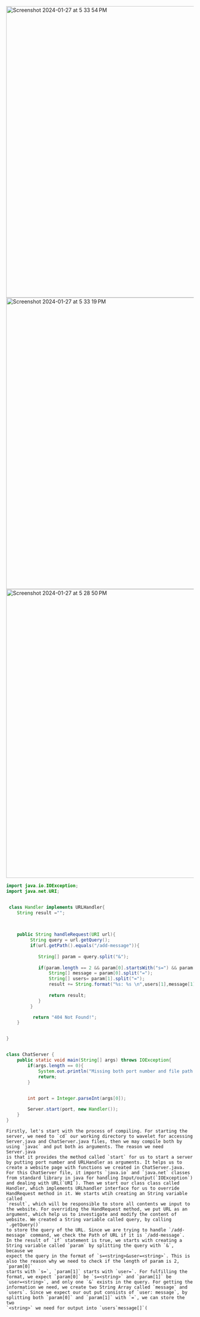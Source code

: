 
<img width="784" alt="Screenshot 2024-01-27 at 5 33 54 PM" src="https://github.com/LC0229/cse15l-lab-reports/assets/156004283/219dd894-f047-4cdb-a6c0-ccc5f70cb5a0">

<img width="784" alt="Screenshot 2024-01-27 at 5 33 19 PM" src="https://github.com/LC0229/cse15l-lab-reports/assets/156004283/3fa7cc70-4ca0-4687-b92b-51a0bb99a6bc">

<img width="777" alt="Screenshot 2024-01-27 at 5 28 50 PM" src="https://github.com/LC0229/cse15l-lab-reports/assets/156004283/105465ae-6734-4b84-81a8-65d7bcf22b69">


```java
import java.io.IOException;
import java.net.URI;


 class Handler implements URLHandler{
    String result ="";
    
    

    public String handleRequest(URI url){
         String query = url.getQuery();
         if(url.getPath().equals("/add-message")){
            
            String[] param = query.split("&");
            
            if(param.length == 2 && param[0].startsWith("s=") && param[1].startsWith("user=")){
                String[] message = param[0].split("=");
                String[] users= param[1].split("=");
                result += String.format("%s: %s \n",users[1],message[1]);
                
                return result;
            }
         }

          return "404 Not Found!"; 
    }


}


class ChatServer {
    public static void main(String[] args) throws IOException{
        if(args.length == 0){
            System.out.println("Missing both port number and file path! Try any number between 1024 to 49151");
            return;
        }
        

        int port = Integer.parseInt(args[0]);

        Server.start(port, new Handler());
    }
}
```
    Firstly, let's start with the process of compiling. For starting the server, we need to `cd` our working directory to wavelet for accessing 
    Server.java and ChatServer.java files, then we may compile both by using `javac` and put both as arguments. The reason we need Server.java 
    is that it provides the method called `start` for us to start a server by putting port number and URLHandler as arguments. It helps us to 
    create a website page with functions we created in ChatServer.java. For this ChatServer file, it imports `java.io` and `java.net` classes 
    from standard library in java for handling Input/output(`IOException`) and dealing with URL(`URI`). Then we start our class class called 
    Handler, which implements URLhandler interface for us to override HandRequest method in it. We starts wtih creating an String variable called
    `result`, which will be responsible to store all contents we input to the website. For overriding the HandRequest method, we put URL as an     
    argument, which help us to investigate and modify the content of website. We created a String variable called query, by calling `.getQuery()` 
    to store the query of the URL. Since we are trying to handle `/add-message` command, we check the Path of URL if it is `/add-message`. 
    In the result of `if` statement is true, we starts with creating a String variable called `param` by splitting the query with `&`, because we   
    expect the query in the format of `s=<string>&user=<string>`. This is also the reason why we need to check if the length of param is 2, `param[0]`
    starts with `s=`, `param[1]` starts with `user=`. For fulfilling the format, we expect `param[0]` be `s=<string>` and `param[1]` be 
    `user=<string>`, and only one `&` exists in the query. For getting the information we need, we create two String Array called `message` and   
    `users`. Since we expect our out put consists of `user: message`, by splitting both `param[0]` and `param[1]` with `=`, we can store the two    
    `<string>` we need for output into `users`message[]`(
